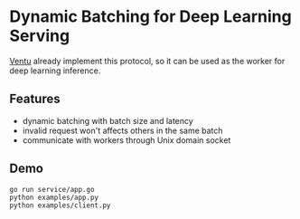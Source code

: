 # Dynamic Batching for Deep Learning Serving

[Ventu](https://github.com/kemingy/ventu) already implement this protocol, so it can be used as the worker for deep learning inference.

## Features

* dynamic batching with batch size and latency
* invalid request won't affects others in the same batch
* communicate with workers through Unix domain socket

## Demo

```shell script
go run service/app.go
python examples/app.py
python examples/client.py
```
